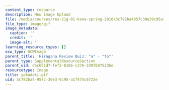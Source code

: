 ```yaml
---
content_type: resource
description: New image Uplaod
file: /media/courses/res-21g-01-kana-spring-2010/3c782ba4957c30e39c95a1f475c6722e_yokudeki.gif
file_type: image/gif
image_metadata:
  caption: ''
  credit: ''
  image-alt: ''
learning_resource_types: []
ocw_type: OCWImage
parent_title: 'Hiragana Review Quiz: "a" - "to"'
parent_type: SupplementalResourceSection
parent_uid: d5c651d7-fef2-8166-c376-339f697523be
resourcetype: Image
title: yokudeki.gif
uid: 3c782ba4-957c-30e3-9c95-a1f475c6722e
---
```

